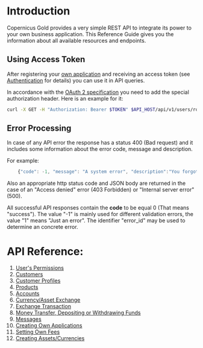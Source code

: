# Introduction

Copernicus Gold provides a very simple REST API to integrate its power to your own business application. 
This Reference Guide gives you the information about all available resources and endpoints.

## Using Access Token

After registering your [own application](./applications/registration.md) and receiving an access token 
(see [Authentication](./authentication.md) for details) you can use it in API queries.

In accordance with the [OAuth 2 specification](https://tools.ietf.org/html/rfc6749) you need to add the special authorization header.
Here is an example for it:

```bash
curl -X GET -H "Authorization: Bearer $TOKEN" $API_HOST/api/v1/users/roles
```

## Error Processing

In case of any API error the response has a status 400 (Bad request) and it includes some information about the error code,
message and description. 

For example:
```javascript
    {"code": -1, "message": "A system error", "description":"You forgot to create a database", "error_id": "no.database.found"}
```

Also an appropriate http status code and JSON body are returned in the case of an "Access denied" error (403 Forbidden)
or "Internal server error" (500).

All successful API responses contain the **code** to be equal 0 (That means "success"). The value "-1" is mainly used
for different validation errors, the value "1" means "Just an error". The identifier "error_id" may be used to
determine an concrete error.



# API Reference:

1. [User's Permissions](./roles.md)
2. [Customers](./customers.md)
3. [Customer Profiles](./profile/profiles.md)
4. [Products](./products/products.md)
  1. [Accounts](./products/accounts.md)
  2. [Currency/Asset Exchange](./products/assets.md)
  3. [Exchange Transaction](./products/exchangetransaction.md)
5. [Money Transfer, Depositing or Withdrawing Funds](./transactions/transactions.md)  
6. [Messages](./messages.md)
7. [Creating Own Applications](./applications/applications.md)
  1. [Setting Own Fees](./applications/fees.md)
  2. [Creating Assets/Currencies](./applications/own_assets.md)

